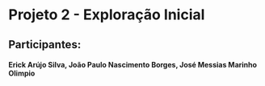 # Projeto 2 - Exploração Inicial
## Participantes:
#### Erick Arújo Silva, João Paulo Nascimento Borges, José Messias Marinho Olimpio 
